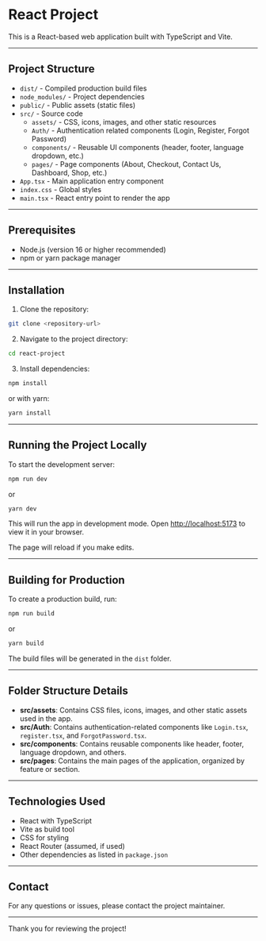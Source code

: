 # React Project

This is a React-based web application built with TypeScript and Vite.

---

## Project Structure

- `dist/` - Compiled production build files
- `node_modules/` - Project dependencies
- `public/` - Public assets (static files)
- `src/` - Source code
  - `assets/` - CSS, icons, images, and other static resources
  - `Auth/` - Authentication related components (Login, Register, Forgot Password)
  - `components/` - Reusable UI components (header, footer, language dropdown, etc.)
  - `pages/` - Page components (About, Checkout, Contact Us, Dashboard, Shop, etc.)
- `App.tsx` - Main application entry component
- `index.css` - Global styles
- `main.tsx` - React entry point to render the app

---

## Prerequisites

- Node.js (version 16 or higher recommended)
- npm or yarn package manager

---

## Installation

1. Clone the repository:

```bash
git clone <repository-url>
```

2. Navigate to the project directory:

```bash
cd react-project
```

3. Install dependencies:

```bash
npm install
```

or with yarn:

```bash
yarn install
```

---

## Running the Project Locally

To start the development server:

```bash
npm run dev
```

or

```bash
yarn dev
```

This will run the app in development mode. Open [http://localhost:5173](http://localhost:5173) to view it in your browser.

The page will reload if you make edits.

---

## Building for Production

To create a production build, run:

```bash
npm run build
```

or

```bash
yarn build
```

The build files will be generated in the `dist` folder.

---

## Folder Structure Details

- **src/assets**: Contains CSS files, icons, images, and other static assets used in the app.
- **src/Auth**: Contains authentication-related components like `Login.tsx`, `register.tsx`, and `ForgotPassword.tsx`.
- **src/components**: Contains reusable components like header, footer, language dropdown, and others.
- **src/pages**: Contains the main pages of the application, organized by feature or section.

---

## Technologies Used

- React with TypeScript
- Vite as build tool
- CSS for styling
- React Router (assumed, if used)
- Other dependencies as listed in `package.json`

---

## Contact

For any questions or issues, please contact the project maintainer.

---

Thank you for reviewing the project!

